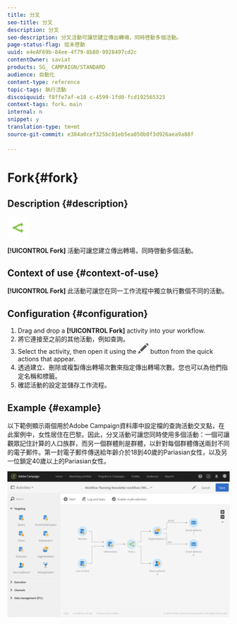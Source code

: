 ```yaml
---
title: 分叉
seo-title: 分叉
description: 分叉
seo-description: 分叉活動可讓您建立傳出轉場，同時啓動多個活動。
page-status-flag: 從未啓動
uuid: e4eAF69b-84ee-4f79-8b80-9928497cd2c
contentOwner: saviat
products: SG_ CAMPAIGN/STANDARD
audience: 自動化
content-type: reference
topic-tags: 執行活動
discoiquuid: f8ffe7af-e18 c-4599-1fd0-fcd192565323
context-tags: fork，main
internal: n
snippet: y
translation-type: tm+mt
source-git-commit: e384a0cef325bc01eb5ea050b0f3d926aea9a88f

---
```



# Fork{#fork}

## Description {#description}

![](assets/fork.png)

**[!UICONTROL Fork]** 活動可讓您建立傳出轉場，同時啓動多個活動。

## Context of use {#context-of-use}

**[!UICONTROL Fork]** 此活動可讓您在同一工作流程中獨立執行數個不同的活動。

## Configuration {#configuration}

1. Drag and drop a **[!UICONTROL Fork]** activity into your workflow.
1. 將它連接至之前的其他活動，例如查詢。
1. Select the activity, then open it using the ![](assets/edit_darkgrey-24px.png) button from the quick actions that appear.
1. 透過建立、刪除或複製傳出轉場次數來指定傳出轉場次數。您也可以為他們指定名稱和標籤。
1. 確認活動的設定並儲存工作流程。

## Example {#example}

以下範例顯示兩個用於Adobe Campaign資料庫中設定檔的查詢活動交叉點，在此案例中，女性居住在巴黎。因此，分叉活動可讓您同時使用多個活動：一個可讓觀眾記住計算的人口族群，而另一個群體則是群體，以針對每個群體傳送兩封不同的電子郵件。第一封電子郵件傳送給年齡介於18到40歲的Pariasian女性，以及另一位鎖定40歲以上的Pariasian女性。

![](assets/wkf_fork_example.png)

